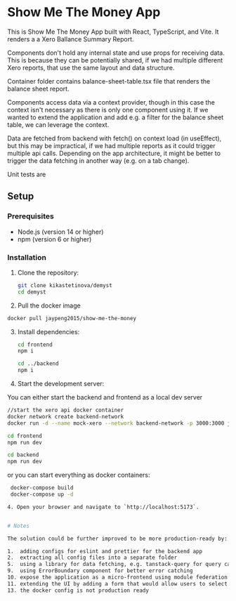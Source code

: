 # Show Me The Money App

This is Show Me The Money App built with React, TypeScript, and Vite. It renders a a Xero Ballance Summary Report.

Components don't hold any internal state and use props for receiving data. 
This is because they can be potentially shared, if we had multiple different Xero reports, that use the same layout and data structure.

Container folder contains balance-sheet-table.tsx file that renders the balance sheet report.

Components access data via a context provider, though in this case the context isn't necessary as there is only one component using it. If we wanted to extend the application and add e.g. a filter for the balance sheet table, we can leverage the context.

Data are fetched from backend with fetch() on context load (in useEffect), but this may be impractical, if we had multiple reports as it could trigger multiple api calls. Depending on the app architecture, it might be better to trigger the data fetching in another way (e.g. on a tab change).

Unit tests are 



## Setup

### Prerequisites

- Node.js (version 14 or higher)
- npm (version 6 or higher)

### Installation

1. Clone the repository:

   ```sh
   git clone kikastetinova/demyst
   cd demyst
   ```

2. Pull the docker image
  
  ```sh
  docker pull jaypeng2015/show-me-the-money
  ```

3. Install dependencies:

   ```sh
   cd frontend
   npm i

   cd ../backend
   npm i
   ```

4. Start the development server:

  You can either start the backend and frontend as a local dev server

   ```sh
   //start the xero api docker container
   docker network create backend-network
   docker run -d --name mock-xero --network backend-network -p 3000:3000 jaypeng2015/show-me-the-money

   cd frontend
   npm run dev

   cd backend
   npm run dev
   ```

  or you can start everything as docker containers:

  ```sh
   docker-compose build
   docker-compose up -d

4. Open your browser and navigate to `http://localhost:5173`.


# Notes

The solution could be further improved to be more production-ready by:

1.  adding configs for eslint and prettier for the backend app
2.  extracting all config files into a separate folder
5.  using a library for data fetching, e.g. tanstack-query for query caching or fetch retry
9.  using ErrorBoundary component for better error catching
10. expose the application as a micro-frontend using module federation to use it as part of a larger app
11. extending the UI by adding a form that would allow users to select optional parameters for the xero api query
13. the docker config is not production ready





